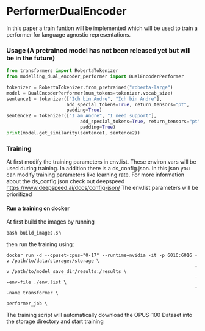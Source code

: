 # PerformerDualEncoder
In this paper a train funtion will be implemented which will be used to train a performer for language agnostic representations.

### Usage (A pretrained model has not been released yet but will be in the future)
```python
from transformers import RobertaTokenizer
from modelling_dual_encoder_performer import DualEncoderPerformer

tokenizer = RobertaTokenizer.from_pretrained("roberta-large")
model = DualEncoderPerformer(num_tokens=tokenizer.vocab_size)
sentence1 = tokenizer(["Ich bin Andre", "Ich bin Andre"],
                      add_special_tokens=True, return_tensors="pt",
                      padding=True)
sentence2 = tokenizer(["I am Andre", "I need support"],
                           add_special_tokens=True, return_tensors="pt",
                           padding=True)
print(model.get_similarity(sentence1, sentence2))
```

### Training

At first modify the training parameters in env.list. These environ vars will be used during training.
In addition there is a ds_config.json. 
In this json you can modify training parameters like learning rate.
For more information about the ds_config.json check out deepspeed https://www.deepspeed.ai/docs/config-json/
The env.list parameters will be prioritized

#### Run a training on docker

At first build the images by running
```
bash build_images.sh
```
then run the training using:
```
docker run -d --cpuset-cpus="0-17" --runtime=nvidia -it -p 6016:6016 -v /path/to/data/storage:/storage \ 
                                                                     -v /path/to/model_save_dir/results:/results \
                                                                     --env-file ./env.list \
                                                                     --name transformer \
                                                                      performer_job \
```
The training script will automatically download the OPUS-100 Dataset into the storage directory and start training